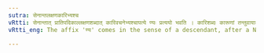 ```yaml
---
sutra: सेनान्तलक्षणकारिभ्यश्च
vRtti: सेनान्तात् प्रातिपदिकाल्लक्षणशब्दात् कारिवचनेभ्यश्चापत्ये ण्यः प्रत्ययो भवति । कारिशब्दः कारूणां तन्तुवायादीनां वाचकः ॥
vRtti_eng: The affix 'ण्य' comes in the sense of a descendant, after a Nominal stem ending in '_sena_,' after the word '_lakshana_,' and after words denoting artisans.

---
```

